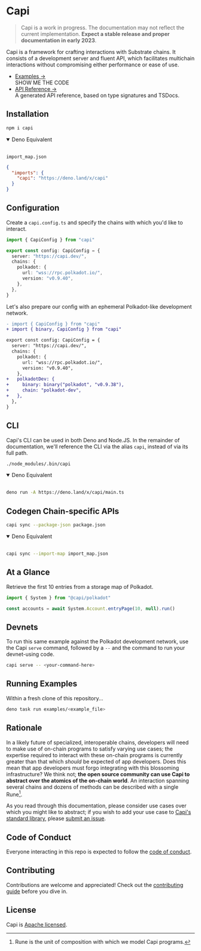 # Capi

> Capi is a work in progress. The documentation may not reflect the current
> implementation. **Expect a stable release and proper documentation in early
> 2023**.

Capi is a framework for crafting interactions with Substrate chains. It consists
of a development server and fluent API, which facilitates multichain
interactions without compromising either performance or ease of use.

- [Examples &rarr;](./examples)<br />SHOW ME THE CODE
- [API Reference &rarr;](https://deno.land/x/capi/mod.ts)<br />A generated API
  reference, based on type signatures and TSDocs.

## Installation

```sh
npm i capi
```

<details open>
<summary>Deno Equivalent</summary>
<br>

`import_map.json`

```json
{
  "imports": {
    "capi": "https://deno.land/x/capi"
  }
}
```

</details>

## Configuration

Create a `capi.config.ts` and specify the chains with which you'd like to
interact.

```ts
import { CapiConfig } from "capi"

export const config: CapiConfig = {
  server: "https://capi.dev/",
  chains: {
    polkadot: {
      url: "wss://rpc.polkadot.io/",
      version: "v0.9.40",
    },
  },
}
```

Let's also prepare our config with an ephemeral Polkadot-like development
network.

```diff
- import { CapiConfig } from "capi"
+ import { binary, CapiConfig } from "capi"

export const config: CapiConfig = {
  server: "https://capi.dev/",
  chains: {
    polkadot: {
      url: "wss://rpc.polkadot.io/",
      version: "v0.9.40",
    },
+   polkadotDev: {
+     binary: binary("polkadot", "v0.9.38"),
+     chain: "polkadot-dev",
+   },
  },
}
```

## CLI

Capi's CLI can be used in both Deno and Node.JS. In the remainder of
documentation, we'll reference the CLI via the alias `capi`, instead of via its
full path.

```sh
./node_modules/.bin/capi
```

<details open>
<summary>Deno Equivalent</summary>
<br>

```sh
deno run -A https://deno.land/x/capi/main.ts
```

</details>

## Codegen Chain-specific APIs

```sh
capi sync --package-json package.json
```

<details open>
<summary>Deno Equivalent</summary>
<br>

```sh
capi sync --import-map import_map.json
```

</details>

## At a Glance

Retrieve the first 10 entries from a storage map of Polkadot.

```ts
import { System } from "@capi/polkadot"

const accounts = await System.Account.entryPage(10, null).run()
```

## Devnets

To run this same example against the Polkadot development network, use the Capi
`serve` command, followed by a `--` and the command to run your devnet-using
code.

```sh
capi serve -- <your-command-here>
```

## Running Examples

Within a fresh clone of this repository...

<!-- TODO: track https://github.com/denoland/dotland/issues/2650#issuecomment-1437015262 -->

```sh
deno task run examples/<example_file>
```

## Rationale

In a likely future of specialized, interoperable chains, developers will need to
make use of on-chain programs to satisfy varying use cases; the expertise
required to interact with these on-chain programs is currently greater than that
which _should_ be expected of app developers. Does this mean that app developers
must forgo integrating with this blossoming infrastructure? We think not; **the
open source community can use Capi to abstract over the atomics of the on-chain
world**. An interaction spanning several chains and dozens of methods can be
described with a single Rune[^1].

As you read through this documentation, please consider use cases over which you
might like to abstract; if you wish to add your use case to
[Capi's standard library](patterns), please
[submit an issue](https://github.com/paritytech/capi/issues/new?title=pattern%20idea:%20).

## Code of Conduct

Everyone interacting in this repo is expected to follow the
[code of conduct](CODE_OF_CONDUCT.md).

## Contributing

Contributions are welcome and appreciated! Check out the
[contributing guide](CONTRIBUTING.md) before you dive in.

## License

Capi is [Apache licensed](LICENSE).

[^1]: Rune is the unit of composition with which we model Capi programs.
